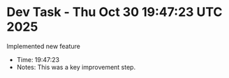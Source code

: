 # Dev Task - Thu Oct 30 19:47:23 UTC 2025
Implemented new feature
- Time: 19:47:23
- Notes: This was a key improvement step.
